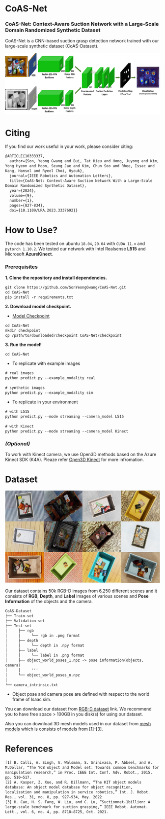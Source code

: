 # CoAS-Net #

### CoAS-Net: Context-Aware Suction Network with a Large-Scale Domain Randomized Synthetic Dataset

CoAS-Net is a CNN-based suction grasp detection network trained with our large-scale synthetic dataset (CoAS-Dataset).

<img src="./figures/figure1.png" height="200">

<br />

# Citing

If you find our work useful in your work, please consider citing:

```
@ARTICLE{10333337,
  author={Son, Yeong Gwang and Bui, Tat Hieu and Hong, Juyong and Kim, Yong Hyeon and Moon, Seung Jae and Kim, Chun Soo and Rhee, Issac and Kang, Hansol and Ryeol Choi, Hyouk},
  journal={IEEE Robotics and Automation Letters}, 
  title={CoAS-Net: Context-Aware Suction Network With a Large-Scale Domain Randomized Synthetic Dataset}, 
  year={2024},
  volume={9},
  number={1},
  pages={827-834},
  doi={10.1109/LRA.2023.3337692}}
```

# How to Use?
The code has been tested on ubuntu `18.04`, `20.04` with `CUDA 11.x` and `pytorch 1.10.2`. We tested our network with Intel Realsense **L515** and Microsoft **AzureKinect**.

### Prerequisites
**1. Clone the repository and install dependencies.**
```
git clone https://github.com/SonYeongGwang/CoAS-Net.git
cd CoAS-Net
pip install -r requirements.txt
```

**2. Download model checkpoint.**
- [Model Checkpoint](https://o365skku-my.sharepoint.com/:f:/g/personal/syoungk20_o365_skku_edu/Es5_B8mhHlJAk2LGB-9Zx3cBcUvxAShcSrDP2m0MZYJWkA?e=GI5d8e)
```
cd CoAS-Net
mkdir checkpoint
cp /path/to/downloaded/checkpoint CoAS-Net/checkpoint
```

**3. Run the model!**

```
cd CoAS-Net
```

- To replicate with example images
```
# real images
python predict.py --example_modality real

# synthetic images
python predict.py --example_modality sim

```
- To replicate in your environment
```
# with L515
python predict.py --mode streaming --camera_model L515

# with Kinect
python predict.py --mode streaming --camera_model Kinect
```

### *(Optional)*

To work with Kinect camera, we use Open3D methods based on the Azure Kinect SDK (K4A). Pleaze refer [Open3D Kinect](http://www.open3d.org/docs/latest/tutorial/Basic/azure_kinect.html) for more infromation.
<br />

# Dataset
<img src="./figures/figure2.jpg" height="300">

Our dataset contains 50k RGB-D images from 6,250 different scenes and it consists of **RGB**, **Depth**, and **Label** images of various scenes and **Pose Information** of the objects and the camera.


```
CoAS-Dataset
├── Train-set
├── Validation-set
├── Test-set
│     ├── rgb
│     │     └── rgb in .png format
│     ├── depth
│     │     └── depth in .npy format
│     ├── label
│     │     └── label in .png format
│     ├── object_world_poses_1.npz -> pose information(objects, camera)
│     │     '''
│     └── object_world_poses_n.npz
│
└── camera_intrinsic.txt
```

- Object pose and camera pose are defined with respect to the world frame of Isaac sim.

You can download our dataset from [RGB-D dataset](https://o365skku-my.sharepoint.com/:f:/g/personal/syoungk20_o365_skku_edu/El6x_qcSfwNGvvIlWl1GuJ8BP3FEfseothtk2DDMbwUjYQ?e=D6rerx) link.
We recommend you to have free space > 100GB in you disk(s) for using our dataset.

Also you can download 3D mesh models used in our dataset from [mesh models](https://o365skku-my.sharepoint.com/:f:/g/personal/syoungk20_o365_skku_edu/EjseVNpzhy9JkZelChdkpGIBnBcVzMLc5mxvqLVcY2a7tA?e=rNzd32) which is consists of models from [1]-[3].

# References
```
[1] B. Calli, A. Singh, A. Walsman, S. Srinivasa, P. Abbeel, and A. M.Dollar, “The YCB object and Model set: Towards common benchmarks for manipulation research,” in Proc. IEEE Int. Conf. Adv. Robot., 2015, pp. 510–517.
[2] A. Kasper, Z. Xue, and R. Dillmann, “The KIT object models database: An object model database for object recognition, localization and manipulation in service robotics,” Int. J. Robot. Res., vol. 31, no. 8, pp. 927–934, May. 2022
[3] H. Cao, H. S. Fang, W. Liu, and C. Lu, “Suctionnet-1billion: A large-scale benchmark for suction grasping,” IEEE Robot. Automat. Lett., vol. 6, no. 4, pp. 8718–8725, Oct. 2021.
```
